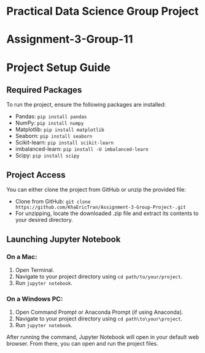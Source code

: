 # Practical Data Science Group Project
# Assignment-3-Group-11

# Project Setup Guide

## Required Packages

To run the project, ensure the following packages are installed:

- Pandas: `pip install pandas`
- NumPy: `pip install numpy`
- Matplotlib: `pip install matplotlib`
- Seaborn: `pip install seaborn`
- Scikit-learn: `pip install scikit-learn`
- imbalanced-learn: `pip install -U imbalanced-learn`
- Scipy: `pip install scipy`

## Project Access

You can either clone the project from GitHub or unzip the provided file:

- Clone from GitHub: `git clone https://github.com/KhaEricTran/Assignment-3-Group-Project-.git`
- For unzipping, locate the downloaded .zip file and extract its contents to your desired directory.

## Launching Jupyter Notebook

### On a Mac:
1. Open Terminal.
2. Navigate to your project directory using `cd path/to/your/project`.
3. Run `jupyter notebook`.

### On a Windows PC:
1. Open Command Prompt or Anaconda Prompt (if using Anaconda).
2. Navigate to your project directory using `cd path\to\your\project`.
3. Run `jupyter notebook`.

After running the command, Jupyter Notebook will open in your default web browser. From there, you can open and run the project files.
